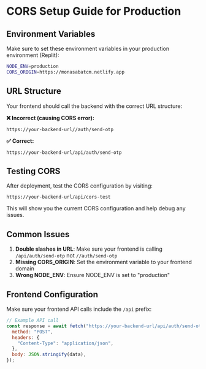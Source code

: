 # CORS Setup Guide for Production

## Environment Variables

Make sure to set these environment variables in your production environment (Replit):

```bash
NODE_ENV=production
CORS_ORIGIN=https://monasabatcm.netlify.app
```

## URL Structure

Your frontend should call the backend with the correct URL structure:

**❌ Incorrect (causing CORS error):**

```
https://your-backend-url//auth/send-otp
```

**✅ Correct:**

```
https://your-backend-url/api/auth/send-otp
```

## Testing CORS

After deployment, test the CORS configuration by visiting:

```
https://your-backend-url/api/cors-test
```

This will show you the current CORS configuration and help debug any issues.

## Common Issues

1. **Double slashes in URL**: Make sure your frontend is calling `/api/auth/send-otp` not `//auth/send-otp`
2. **Missing CORS_ORIGIN**: Set the environment variable to your frontend domain
3. **Wrong NODE_ENV**: Ensure NODE_ENV is set to "production"

## Frontend Configuration

Make sure your frontend API calls include the `/api` prefix:

```javascript
// Example API call
const response = await fetch("https://your-backend-url/api/auth/send-otp", {
  method: "POST",
  headers: {
    "Content-Type": "application/json",
  },
  body: JSON.stringify(data),
});
```
